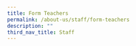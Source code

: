 ```yaml
---
title: Form Teachers
permalink: /about-us/staff/form-teachers
description: ""
third_nav_title: Staff
---
```

